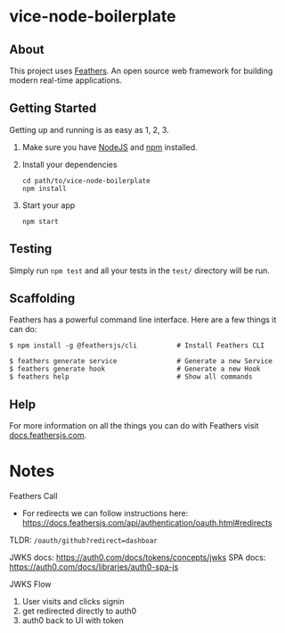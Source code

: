 # vice-node-boilerplate

> 

## About

This project uses [Feathers](http://feathersjs.com). An open source web framework for building modern real-time applications.

## Getting Started

Getting up and running is as easy as 1, 2, 3.

1. Make sure you have [NodeJS](https://nodejs.org/) and [npm](https://www.npmjs.com/) installed.
2. Install your dependencies

    ```
    cd path/to/vice-node-boilerplate
    npm install
    ```

3. Start your app

    ```
    npm start
    ```

## Testing

Simply run `npm test` and all your tests in the `test/` directory will be run.

## Scaffolding

Feathers has a powerful command line interface. Here are a few things it can do:

```
$ npm install -g @feathersjs/cli          # Install Feathers CLI

$ feathers generate service               # Generate a new Service
$ feathers generate hook                  # Generate a new Hook
$ feathers help                           # Show all commands
```

## Help

For more information on all the things you can do with Feathers visit [docs.feathersjs.com](http://docs.feathersjs.com).

# Notes
Feathers Call
- For redirects we can follow instructions here: https://docs.feathersjs.com/api/authentication/oauth.html#redirects

TLDR: `/oauth/github?redirect=dashboar`

JWKS docs: https://auth0.com/docs/tokens/concepts/jwks
SPA docs: https://auth0.com/docs/libraries/auth0-spa-js

JWKS Flow
1. User visits and clicks signin
1. get redirected directly to auth0
1. auth0 back to UI with token